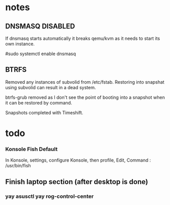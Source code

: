 # notes

## DNSMASQ DISABLED
If dnsmasq starts automatically it breaks qemu/kvm as it needs to start its own instance.


#sudo systemctl enable dnsmasq 

## BTRFS
Removed any instances of subvolid from /etc/fstab. Restoring into snapshat using subvolid can result in a dead system.

btrfs-grub removed as I don't see the point of booting into a snapshot when it can be restored by command.

Snapshots completed with Timeshift.


# todo

### Konsole Fish Default

In Konsole, settings, configure Konsole,
then profile, Edit, Command : /usr/bin/fish

## Finish laptop section (after desktop is done)
### yay asusctl yay rog-control-center
